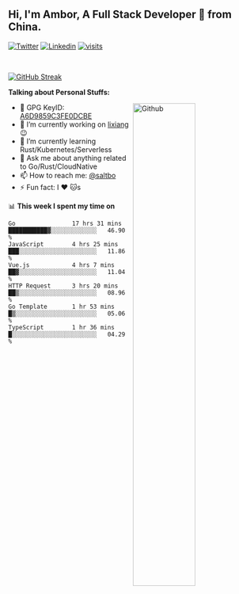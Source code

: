 ## Hi, I'm Ambor, A Full Stack Developer 🚀 from China.

[![Twitter](https://img.shields.io/badge/-saltbo-1ca0f1?style=flat&logo=twitter&logoColor=white)](https://twitter.com/rdsaltbo)
[![Linkedin](https://img.shields.io/badge/-saltbo-blue?style=flat&logo=Linkedin&logoColor=white)](https://www.linkedin.com/in/saltbo/)
[![visits](https://visitor.vercel.app/page/saltbo?color=light-green)](https://github.com/saltbo/)

&nbsp;  

[![GitHub Streak](http://github-readme-streak-stats.herokuapp.com?user=saltbo&hide_border=true&date_format=M%20j%5B%2C%20Y%5D)](https://git.io/streak-stats)

**Talking about Personal Stuffs:**
<!-- Any image aligned to the right. Beware the width  -->
<img width="50%" align="right" alt="Github" src="https://raw.githubusercontent.com/saltbo/saltbo/master/images/git-header.svg" />

- 🤘 GPG KeyID: [A6D9859C3FE0DCBE](https://saltbo.cn/pgp_keys.asc)
- 🔭 I’m currently working on [lixiang](https://www.lixiang.com/) :wink:
- 🌱 I’m currently learning Rust/Kubernetes/Serverless
- 💬 Ask me about anything related to Go/Rust/CloudNative
- 📫 How to reach me: [@saltbo](https://t.me/saltbo)
- ⚡ Fun fact: I :heart: :cat:s


📊 **This week I spent my time on**
<!--START_SECTION:waka-->

```text
Go                17 hrs 31 mins  ███████████▓░░░░░░░░░░░░░   46.90 %
JavaScript        4 hrs 25 mins   ███░░░░░░░░░░░░░░░░░░░░░░   11.86 %
Vue.js            4 hrs 7 mins    ██▓░░░░░░░░░░░░░░░░░░░░░░   11.04 %
HTTP Request      3 hrs 20 mins   ██▒░░░░░░░░░░░░░░░░░░░░░░   08.96 %
Go Template       1 hr 53 mins    █▒░░░░░░░░░░░░░░░░░░░░░░░   05.06 %
TypeScript        1 hr 36 mins    █░░░░░░░░░░░░░░░░░░░░░░░░   04.29 %
```

<!--END_SECTION:waka-->
